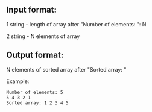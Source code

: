 ## Input format:
1 string - length of array after "Number of elements: ": N

2 string - N elements of array

## Output format:
N elements of sorted array after "Sorted array: "

Example:
```
Number of elements: 5
5 4 3 2 1
Sorted array: 1 2 3 4 5
```
